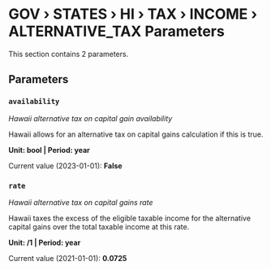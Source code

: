 # GOV › STATES › HI › TAX › INCOME › ALTERNATIVE_TAX Parameters

This section contains 2 parameters.

## Parameters

### `availability`
*Hawaii alternative tax on capital gain availability*

Hawaii allows for an alternative tax on capital gains calculation if this is true.

**Unit: bool | Period: year**

Current value (2023-01-01): **False**


### `rate`
*Hawaii alternative tax on capital gains rate*

Hawaii taxes the excess of the eligible taxable income for the alternative capital gains over the total taxable income at this rate.

**Unit: /1 | Period: year**

Current value (2021-01-01): **0.0725**

